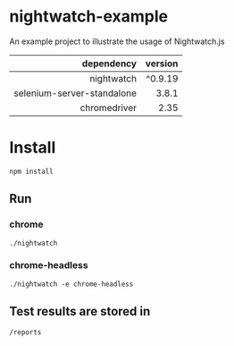 # nightwatch-example

An example project to illustrate the usage of Nightwatch.js

| dependency  | version |
| -------------: | -------------: |
| nightwatch  | ^0.9.19 |
| selenium-server-standalone | 3.8.1 |
| chromedriver | 2.35 |

# Install 
`npm install`

## Run
### chrome
`./nightwatch`
### chrome-headless
`./nightwatch -e chrome-headless`

## Test results are stored in

`/reports`
